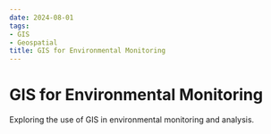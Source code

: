 ```yaml
---
date: 2024-08-01
tags:
- GIS
- Geospatial
title: GIS for Environmental Monitoring
---
```


# GIS for Environmental Monitoring

Exploring the use of GIS in environmental monitoring and analysis.
